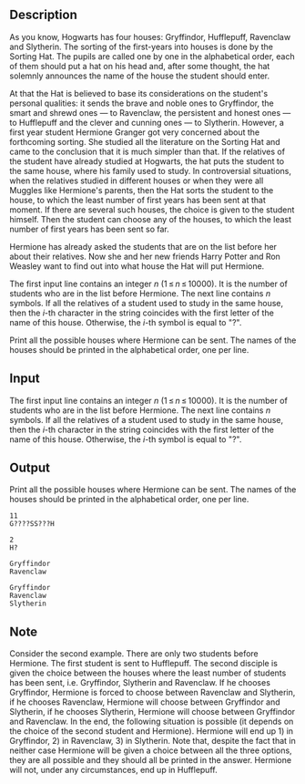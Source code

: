 ## Description

<div><p>As you know, Hogwarts has four houses: Gryffindor, Hufflepuff, Ravenclaw and Slytherin. The sorting of the first-years into houses is done by the Sorting Hat. The pupils are called one by one in the alphabetical order, each of them should put a hat on his head and, after some thought, the hat solemnly announces the name of the house the student should enter.</p><p>At that the Hat is believed to base its considerations on the student's personal qualities: it sends the brave and noble ones to Gryffindor, the smart and shrewd ones — to Ravenclaw, the persistent and honest ones — to Hufflepuff and the clever and cunning ones — to Slytherin. However, a first year student Hermione Granger got very concerned about the forthcoming sorting. She studied all the literature on the Sorting Hat and came to the conclusion that it is much simpler than that. If the relatives of the student have already studied at Hogwarts, the hat puts the student to the same house, where his family used to study. In controversial situations, when the relatives studied in different houses or when they were all Muggles like Hermione's parents, then the Hat sorts the student to the house, to which the least number of first years has been sent at that moment. If there are several such houses, the choice is given to the student himself. Then the student can choose any of the houses, to which the least number of first years has been sent so far. </p><p>Hermione has already asked the students that are on the list before her about their relatives. Now she and her new friends Harry Potter and Ron Weasley want to find out into what house the Hat will put Hermione.</p></div><div class="input-specification"><p>The first input line contains an integer <span class="tex-span"><i>n</i></span> (<span class="tex-span">1 ≤ <i>n</i> ≤ 10000</span>). It is the number of students who are in the list before Hermione. The next line contains <span class="tex-span"><i>n</i></span> symbols. If all the relatives of a student used to study in the same house, then the <span class="tex-span"><i>i</i></span>-th character in the string coincides with the first letter of the name of this house. Otherwise, the <span class="tex-span"><i>i</i></span>-th symbol is equal to "?".</p></div><div class="output-specification"><p>Print all the possible houses where Hermione can be sent. The names of the houses should be printed in the alphabetical order, one per line.</p></div>

## Input

<p>The first input line contains an integer <span class="tex-span"><i>n</i></span> (<span class="tex-span">1 ≤ <i>n</i> ≤ 10000</span>). It is the number of students who are in the list before Hermione. The next line contains <span class="tex-span"><i>n</i></span> symbols. If all the relatives of a student used to study in the same house, then the <span class="tex-span"><i>i</i></span>-th character in the string coincides with the first letter of the name of this house. Otherwise, the <span class="tex-span"><i>i</i></span>-th symbol is equal to "?".</p>

## Output

<p>Print all the possible houses where Hermione can be sent. The names of the houses should be printed in the alphabetical order, one per line.</p>





```input1
11
G????SS???H

```




```input2
2
H?

```




```output1
Gryffindor
Ravenclaw

```




```output2
Gryffindor
Ravenclaw
Slytherin

```



## Note

<p>Consider the second example. There are only two students before Hermione. The first student is sent to Hufflepuff. The second disciple is given the choice between the houses where the least number of students has been sent, i.e. Gryffindor, Slytherin and Ravenclaw. If he chooses Gryffindor, Hermione is forced to choose between Ravenclaw and Slytherin, if he chooses Ravenclaw, Hermione will choose between Gryffindor and Slytherin, if he chooses Slytherin, Hermione will choose between Gryffindor and Ravenclaw. In the end, the following situation is possible (it depends on the choice of the second student and Hermione). Hermione will end up 1) in Gryffindor, 2) in Ravenclaw, 3) in Slytherin. Note that, despite the fact that in neither case Hermione will be given a choice between all the three options, they are all possible and they should all be printed in the answer. Hermione will not, under any circumstances, end up in Hufflepuff.</p>
